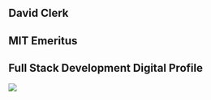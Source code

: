 ## David Clerk
## MIT Emeritus
## Full Stack Development Digital Profile
<img src="/.images/dcPhoto.jpg"/>
